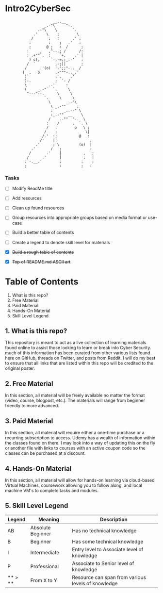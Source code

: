 # Intro2CyberSec


                          __..__          
                      _.-"\     "-.       
                   .-"\    \       `.      
                 .'    \    ;        \     
                /       ;   :      .' ;    
               :        :    ;   .'   :    
               ;       @ ;   :  /      ;   
              :    _,   ,^--.; /      /:   
              : .+""`,  :    `+,    .' |   
               ) c),     `-,-=,;_.-'   :   
              /  `         ,-;||       ;   
             /     _.'(o)  '-';;"-..__/    
            (  ,   o       ,-"""-.._.'     
             )`            :`.    .'       
             )-.           ;  `- /         
             \         _.-'     :          
             (     _.-"   `.     \         
              "---"--.      \     \        
                      `.     \     \       
                        \       _.-"\      
                         \ _.-""     ;     
                         :     _..--" \    
                         :_.-""  __    \   
                        /    .-""  "-.  \  
                       :    /      .  `. \ 
                       /   :        o   \ ;
                      /    ;             \|
                     /.'  :;          @   :
                    /'    |:               ;
                  .'      ; \         (o)  |
                .'       /   ;             :
               /       .'    |          ,   ;
              /      .'      |          ;   |
             :`-.__.'        :         :    ;
             ;               :         ;   : 

### Tasks
- [ ] Modify ReadMe title
- [ ] Add resources
- [ ] Clean up found resources
- [ ] Group resources into appropriate groups based on media format or use-case
- [ ] Build a better table of contents
- [ ] Create a legend to denote skill level for materials
- [x] ~~Build a rough table of contents~~
- [x] ~~Top of README.md ASCII art~~


# Table of Contents

1. What is this repo?
2. Free Material
3. Paid Material
4. Hands-On Material
5. Skill Level Legend


## 1. What is this repo?

This repository is meant to act as a live collection of learning materials found online to assist those looking to learn or break into Cyber Security. much of this information has been curated from other various lists found here on GitHub, threads on Twitter, and posts from Reddit. I will do my best to ensure that all links that are listed within this repo will be credited to the original poster.

## 2. Free Material

In this section, all material will be freely available no matter the format (video, course, blogpost, etc.). The materials will range from beginner friendly to more advanced. 

## 3. Paid Material

In this section, all material will require either a one-time purchase or a recurring subscription to access. Udemy has a wealth of information within the classes found on there. I may look into a way of updating this on the fly or another file with links to courses with an active coupon code so the classes can be purchased at a discount.

## 4. Hands-On Material

In this section, all material will allow for hands-on learning via cloud-based Virtual Machines, coursework allowing you to follow along, and local machine VM's to complete tasks and modules.

## 5. Skill Level Legend

| Legend     | Meaning     | Description|
|------------|-------------|--------------|
| AB         | Absolute Beginner | Has no technical knowledge |
| B          | Beginner | Has some technical knowledge |
| I          | Intermediate | Entry level to Associate level of knowledge |
| P          | Professional | Associate to Senior level of knowledge |
| ** > **   | From X to Y | Resource can span from various levels of knowledge |

